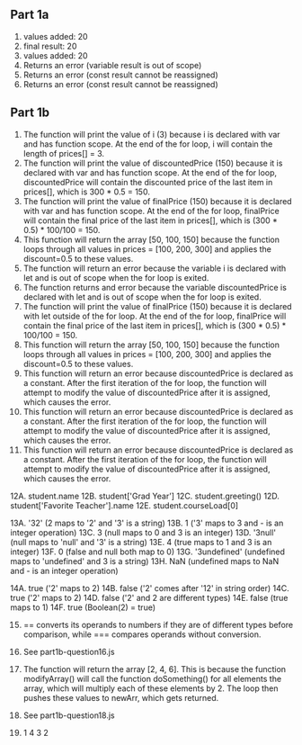 ## Part 1a

1. values added: 20
2. final result: 20
3. values added: 20
4. Returns an error (variable result is out of scope)
5. Returns an error (const result cannot be reassigned)
6. Returns an error (const result cannot be reassigned)

## Part 1b

 1. The function will print the value of i (3) because i is declared with var and has function scope. At the end of the for loop, i will contain the length of prices[] = 3. 
 2. The function will print the value of discountedPrice (150) because it is declared with var and has function scope. At the end of the for loop, discountedPrice will contain the discounted price of the last item in prices[], which is 300 * 0.5 = 150. 
 3. The function will print the value of finalPrice (150) because it is declared with var and has function scope. At the end of the for loop, finalPrice will contain the final price of the last item in prices[], which is (300 * 0.5) * 100/100 = 150. 
 4. This function will return the array [50, 100, 150] because the function loops through all values in prices = [100, 200, 300] and applies the discount=0.5 to these values. 
 5. The function will return an error because the variable i is declared with let and is out of scope when the for loop is exited. 
 6. The function returns and error because the variable discountedPrice is declared with let and is out of scope when the for loop is exited. 
 7. The function will print the value of finalPrice (150) because it is declared with let outside of the for loop. At the end of the for loop, finalPrice will contain the final price of the last item in prices[], which is (300 * 0.5) * 100/100 = 150. 
 8. This function will return the array [50, 100, 150] because the function loops through all values in prices = [100, 200, 300] and applies the discount=0.5 to these values. 
 9. This function will return an error because discountedPrice is declared as a constant. After the first iteration of the for loop, the function will attempt to modify the value of discountedPrice after it is assigned, which causes the error. 
 10. This function will return an error because discountedPrice is declared as a constant. After the first iteration of the for loop, the function will attempt to modify the value of discountedPrice after it is assigned, which causes the error. 
 11.  This function will return an error because discountedPrice is declared as a constant. After the first iteration of the for loop, the function will attempt to modify the value of discountedPrice after it is assigned, which causes the error. 

 12A. student.name
 12B. student['Grad Year']
 12C. student.greeting()
 12D. student['Favorite Teacher'].name
 12E. student.courseLoad[0]

 13A. '32'  (2 maps to '2' and '3' is a string)
 13B. 1 ('3' maps to 3 and - is an integer operation)
 13C. 3 (null maps to 0 and 3 is an integer)
 13D. '3null' (null maps to 'null' and '3' is a string)
 13E. 4 (true maps to 1 and 3 is an integer)
 13F. 0 (false and null both map to 0)
 13G. '3undefined' (undefined maps to 'undefined' and 3 is a string) 
 13H. NaN (undefined maps to NaN and - is an integer operation)

 14A. true ('2' maps to 2)
 14B. false ('2' comes after '12' in string order)
 14C. true ('2' maps to 2)
 14D. false ('2' and 2 are different types)
 14E. false (true maps to 1)
 14F. true (Boolean(2) = true)

 15.  == converts its operands to numbers if they are of different types before comparison, while === compares operands without conversion. 

 16.  See part1b-question16.js
 17.  The function will return the array [2, 4, 6]. This is because the function modifyArray() will call the function doSomething() for all elements the array, which will multiply each of these elements by 2. The loop then pushes these values to newArr, which gets returned. 
 18.  See part1b-question18.js
 19.  1
     4
     3
     2
  